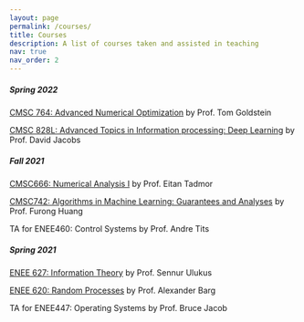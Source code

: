 ```yaml
---
layout: page
permalink: /courses/
title: Courses
description: A list of courses taken and assisted in teaching
nav: true
nav_order: 2
---
```


##### Spring 2022 #####

[CMSC 764: Advanced Numerical Optimization](https://www.cs.umd.edu/~tomg/cmsc764_2022/) by Prof. Tom Goldstein

[CMSC 828L: Advanced Topics in Information processing: Deep Learning](http://www.cs.umd.edu/~djacobs/CMSC828DeepLearning/Syllabus18.htm) by Prof. David Jacobs

##### Fall 2021 #####

[CMSC666: Numerical Analysis I](https://www.math.umd.edu/~tadmor/courses/666_fall21/) by Prof. Eitan Tadmor

[CMSC742: Algorithms in Machine Learning: Guarantees and Analyses](https://www.cs.umd.edu/class/fall2021/cmsc742/) by Prof. Furong Huang

TA for ENEE460: Control Systems by Prof. Andre Tits

##### Spring 2021 #####

[ENEE 627: Information Theory](https://user.eng.umd.edu/~ulukus/past-courses.html) by Prof. Sennur Ulukus

[ENEE 620: Random Processes](https://user.eng.umd.edu/~abarg/620/) by Prof. Alexander Barg

TA for ENEE447: Operating Systems by Prof. Bruce Jacob